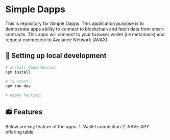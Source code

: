 # Simple Dapps

This is repository for Simple Dapps. This application purpose is to demostrate apps ability to connect to blockchain and fetch data from smart contracts. This apps will connect to your browser wallet (i.e metamask) and request connection to Avalance Network (AVAX)

## 🔧 Setting up local development

```sh
# Install dependencies
npm install

# To start
npm run dev

# Happy hacking!

```

## 📻 Features

Below are key feature of the apps:
    1. Wallet connection
    2. AAVE APY offering table